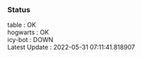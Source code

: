 ### Status


table : OK  
hogwarts : OK  
icy-bot : DOWN  
Latest Update : 2022-05-31 07:11:41.818907
